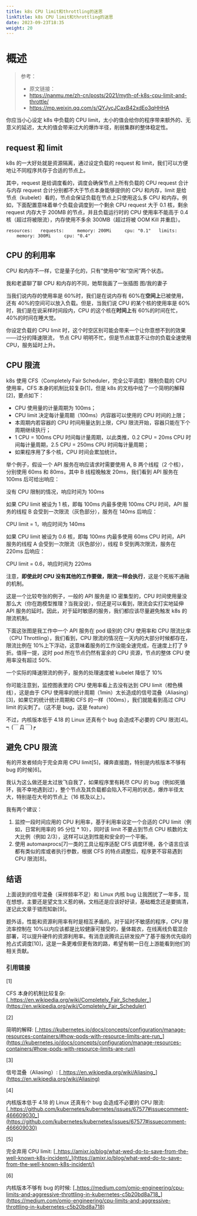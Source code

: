 ```yaml
---
title: k8s CPU limit和throttling的迷思
linkTitle: k8s CPU limit和throttling的迷思
date: 2023-09-23T18:35
weight: 20
---
```


# 概述

> 参考：
> 
> - 原文链接：
> - https://nanmu.me/zh-cn/posts/2021/myth-of-k8s-cpu-limit-and-throttle/
> - https://mp.weixin.qq.com/s/QYJycJCaxB42xdEo3qHHHA

你应当小心设定 k8s 中负载的 CPU limit，太小的值会给你的程序带来额外的、无意义的延迟，太大的值会带来过大的爆炸半径，削弱集群的整体稳定性。

## request 和 limit

k8s 的一大好处就是资源隔离，通过设定负载的 request 和 limit，我们可以方便地让不同程序共存于合适的节点上。

其中，request 是给调度看的，调度会确保节点上所有负载的 CPU request 合计与内存 request 合计分别都不大于节点本身能够提供的 CPU 和内存，limit 是给节点（kubelet）看的，节点会保证负载在节点上只使用这么多 CPU 和内存。例如，下面配置意味着单个负载会调度到一个剩余 CPU request 大于 0.1 核，剩余 request 内存大于 200MB 的节点，并且负载运行时的 CPU 使用率不能高于 0.4 核（超过将被限流），内存使用不多余 300MB（超过将被 OOM Kill 并重启）。

`resources:   requests:     memory: 200Mi     cpu: "0.1"   limits:     memory: 300Mi     cpu: "0.4"`

## CPU 的利用率

CPU 和内存不一样，它是量子化的，只有“使用中”和“空闲”两个状态。


我和老婆聊了聊 CPU 和内存的不同，她帮我画了一张插图 图/我的妻子

当我们说内存的使用率是 60%时，我们是在说内存有 60%在**空间上**已被使用，还有 40%的空间可以放入负载。但是，当我们说 CPU 的某个核的使用率是 60%时，我们是在说采样时间段内，CPU 的这个核在**时间上**有 60%的时间在忙，40%的时间在睡大觉。

你设定负载的 CPU limit 时，这个时空区别可能会带来一个让你意想不到的效果——过分的降速限流， 节点 CPU 明明不忙，但是节点故意不让你的负载全速使用 CPU，服务延时上升。

## CPU 限流

k8s 使用 CFS（Completely Fair Scheduler，完全公平调度）限制负载的 CPU 使用率，CFS 本身的机制比较复杂\[1]，但是 k8s 的文档中给了一个简明的解释\[2]，要点如下：

- CPU 使用量的计量周期为 100ms；
- CPU limit 决定每计量周期（100ms）内容器可以使用的 CPU 时间的上限；
- 本周期内若容器的 CPU 时间用量达到上限，CPU 限流开始，容器只能在下个周期继续执行；
- 1 CPU = 100ms CPU 时间每计量周期，以此类推，0.2 CPU = 20ms CPU 时间每计量周期，2.5 CPU = 250ms CPU 时间每计量周期；
- 如果程序用了多个核，CPU 时间会累加统计。

举个例子，假设一个 API 服务在响应请求时需要使用 A, B 两个线程（2 个核），分别使用 60ms 和 80ms，其中 B 线程晚触发 20ms，我们看到 API 服务在 100ms 后可给出响应：

没有 CPU 限制的情况，响应时间为 100ms

如果 CPU limit 被设为 1 核，即每 100ms 内最多使用 100ms CPU 时间，API 服务的线程 B 会受到一次限流（灰色部分），服务在 140ms 后响应：


CPU limit = 1，响应时间为 140ms

如果 CPU limit 被设为 0.6 核，即每 100ms 内最多使用 60ms CPU 时间，API 服务的线程 A 会受到一次限流（灰色部分），线程 B 受到两次限流，服务在 220ms 后响应：


CPU limit = 0.6，响应时间为 220ms

注意，**即使此时 CPU 没有其他的工作要做，限流一样会执行**，这是个死板不通融的机制。

这是一个比较夸张的例子，一般的 API 服务是 IO 密集型的，CPU 时间使用量没那么大（你在跑模型推理？当我没说），但还是可以看到，限流会实打实地延伸 API 服务的延时。因此，对于延时敏感的服务，我们都应该尽量避免触发 k8s 的限流机制。

下面这张图是我工作中一个 API 服务在 pod 级别的 CPU 使用率和 CPU 限流比率（CPU Throttling），我们看到，CPU 限流的情况在一天内的大部分时候都存在，限流比例在 10%上下浮动，这意味着服务的工作没能全速完成，在速度上打了 9 折。值得一提，这时 pod 所在节点仍然有富余的 CPU 资源，节点的整体 CPU 使用率没有超过 50%.


一个实际的降速限流的例子，服务的处理速度被 kubelet 降低了 10%

你可能注意到，监控图表里的 CPU 使用率看上去没有达到 CPU limit（橙色横线），这是由于 CPU 使用率的统计周期（1min）太长造成的信号混叠（Aliasing）\[3]，如果它的统计统计周期和 CFS 的一样（100ms），我们就能看到高过 CPU limit 的尖刺了。（这不是 bug，这是 feature）

不过，内核版本低于 4.18 的 Linux 还真有个 bug 会造成不必要的 CPU 限流\[4]。┑(￣ Д ￣)┍

## 避免 CPU 限流

有的开发者倾向于完全弃用 CPU limit\[5]，裸奔直接跑，特别是内核版本不够有 bug 的时候\[6]。

我认为这么做还是太过放飞自我了，如果程序里有耗尽 CPU 的 bug（例如死循环，我不幸地遇到过），整个节点及其负载都会陷入不可用的状态，爆炸半径太大，特别是在大号的节点上（16 核及以上）。

我有两个建议：

1. 监控一段时间应用的 CPU 利用率，基于利用率设定一个合适的 CPU limit（例如，日常利用率的 95 分位 \* 10），同时该 limit 不要占到节点 CPU 核数的太大比例（例如 2/3），这样可以达到性能和安全的一个平衡。
2. 使用 automaxprocs\[7]一类的工具让程序适配 CFS 调度环境，各个语言应该都有类似的库或者执行参数，根据 CFS 的特点调整后，程序更不容易遇到 CPU 限流\[8]。

## 结语

上面说到的信号混叠（采样频率不足）和 Linux 内核 bug 让我困扰了一年多，现在想想，主要还是望文生义惹的祸，文档还是应该好好读，基础概念还是要搞清，遂记此文章于错而知新\[9]。

题外话，性能和资源利用率有时是相互矛盾的。对于延时不敏感的程序，CPU 限流率控制在 10%以内应该都是比较健康可接受的，量体裁衣，在线离线负载混合部署，可以提升硬件的资源利用率。有消息说腾讯云研发投产了基于服务优先级的抢占式调度\[10]，这是一条更难但更有效的路，希望有朝一日在上游能看到他们的相关贡献。

### 引用链接

\[1]

CFS 本身的机制比较复杂: [_https://en.wikipedia.org/wiki/Completely_Fair_Scheduler_](https://en.wikipedia.org/wiki/Completely_Fair_Scheduler)

\[2]

简明的解释: [_https://kubernetes.io/docs/concepts/configuration/manage-resources-containers/#how-pods-with-resource-limits-are-run_](https://kubernetes.io/docs/concepts/configuration/manage-resources-containers/#how-pods-with-resource-limits-are-run)

\[3]

信号混叠（Aliasing）: [_https://en.wikipedia.org/wiki/Aliasing_](https://en.wikipedia.org/wiki/Aliasing)

\[4]

内核版本低于 4.18 的 Linux 还真有个 bug 会造成不必要的 CPU 限流: [_https://github.com/kubernetes/kubernetes/issues/67577#issuecomment-466609030_](https://github.com/kubernetes/kubernetes/issues/67577#issuecomment-466609030)

\[5]

完全弃用 CPU limit: [_https://amixr.io/blog/what-wed-do-to-save-from-the-well-known-k8s-incident/_](https://amixr.io/blog/what-wed-do-to-save-from-the-well-known-k8s-incident/)

\[6]

内核版本不够有 bug 的时候: [_https://medium.com/omio-engineering/cpu-limits-and-aggressive-throttling-in-kubernetes-c5b20bd8a718_](https://medium.com/omio-engineering/cpu-limits-and-aggressive-throttling-in-kubernetes-c5b20bd8a718)
